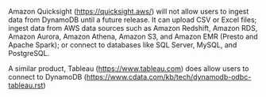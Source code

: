 Amazon Quicksight (https://quicksight.aws/) will not allow users to ingest data from DynamoDB until a future release. It can upload CSV or Excel files; ingest data from AWS data sources such as Amazon Redshift, Amazon RDS, Amazon Aurora, Amazon Athena, Amazon S3, and Amazon EMR (Presto and Apache Spark); or connect to databases like SQL Server, MySQL, and PostgreSQL.

A similar product, Tableau (https://www.tableau.com) does allow users to connect to DynamoDB (https://www.cdata.com/kb/tech/dynamodb-odbc-tableau.rst)
